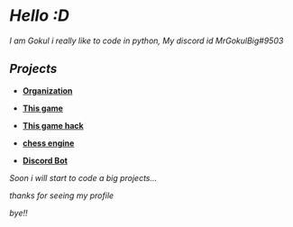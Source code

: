 # *Hello :D*
*I am Gokul i really like to code in python, My discord id MrGokulBig#9503*
## *Projects*
- **[Organization](https://github.com/PYTH0N-B0T)**
 
- **[This game](https://github.com/TG-KRISH/Snake-game)**

- **[This game hack](https://github.com/TG-KRISH/Free-fire-diamonds)**

- **[chess engine](https://github.com/TG-KRISH/Chess-Engine)**

- **[Discord Bot](https://github.com/TG-KRISH/Discord.py)**
  


*Soon i will start to code a big projects...*

*thanks for seeing my profile* 

*bye!!*
